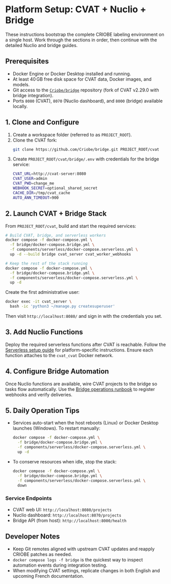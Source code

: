 # Platform Setup: CVAT + Nuclio + Bridge

These instructions bootstrap the complete CRIOBE labeling environment on a single host. Work through the sections in order, then continue with the detailed Nuclio and bridge guides.

## Prerequisites
- Docker Engine or Docker Desktop installed and running.
- At least 40 GB free disk space for CVAT data, Docker images, and models.
- Git access to the [`Criobe/bridge`](https://github.com/Criobe/bridge) repository (fork of CVAT v2.29.0 with bridge integration).
- Ports `8080` (CVAT), `8070` (Nuclio dashboard), and `8000` (bridge) available locally.

## 1. Clone and Configure
1. Create a workspace folder (referred to as `PROJECT_ROOT`).
2. Clone the CVAT fork:
   ```bash
   git clone https://github.com/Criobe/bridge.git PROJECT_ROOT/cvat
   ```
3. Create `PROJECT_ROOT/cvat/bridge/.env` with credentials for the bridge service:
   ```bash
   CVAT_URL=http://cvat-server:8080
   CVAT_USER=admin
   CVAT_PWD=change_me
   WEBHOOK_SECRET=optional_shared_secret
   CACHE_DIR=/tmp/cvat_cache
   AUTO_ANN_TIMEOUT=900
   ```

## 2. Launch CVAT + Bridge Stack
From `PROJECT_ROOT/cvat`, build and start the required services:

```bash
# Build CVAT, bridge, and serverless workers
docker compose -f docker-compose.yml \
  -f bridge/docker-compose.bridge.yml \
  -f components/serverless/docker-compose.serverless.yml \
  up -d --build bridge cvat_server cvat_worker_webhooks

# Keep the rest of the stack running
docker compose -f docker-compose.yml \
  -f bridge/docker-compose.bridge.yml \
  -f components/serverless/docker-compose.serverless.yml \
  up -d
```

Create the first administrative user:
```bash
docker exec -it cvat_server \
  bash -ic 'python3 ~/manage.py createsuperuser'
```
Then visit `http://localhost:8080/` and sign in with the credentials you set.

## 3. Add Nuclio Functions
Deploy the required serverless functions after CVAT is reachable. Follow the [Serverless setup guide](setup_nuclio.md) for platform-specific instructions. Ensure each function attaches to the `cvat_cvat` Docker network.

## 4. Configure Bridge Automation
Once Nuclio functions are available, wire CVAT projects to the bridge so tasks flow automatically. Use the [Bridge operations runbook](bridge/operations.md) to register webhooks and verify deliveries.

## 5. Daily Operation Tips
- Services auto-start when the host reboots (Linux) or Docker Desktop launches (Windows). To restart manually:
  ```bash
  docker compose -f docker-compose.yml \
    -f bridge/docker-compose.bridge.yml \
    -f components/serverless/docker-compose.serverless.yml \
    up -d
  ```
- To conserve resources when idle, stop the stack:
  ```bash
  docker compose -f docker-compose.yml \
    -f bridge/docker-compose.bridge.yml \
    -f components/serverless/docker-compose.serverless.yml \
    down
  ```

### Service Endpoints
- CVAT web UI: `http://localhost:8080/projects`
- Nuclio dashboard: `http://localhost:8070/projects`
- Bridge API (from host): `http://localhost:8000/health`

## Developer Notes
- Keep Git remotes aligned with upstream CVAT updates and reapply CRIOBE patches as needed.
- `docker compose logs -f bridge` is the quickest way to inspect automation events during integration testing.
- When modifying CVAT settings, replicate changes in both English and upcoming French documentation.
